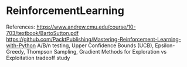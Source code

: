 # ReinforcementLearning

References: 
https://www.andrew.cmu.edu/course/10-703/textbook/BartoSutton.pdf
https://github.com/PacktPublishing/Mastering-Reinforcement-Learning-with-Python
A/B/n testing, Upper Confidence Bounds (UCB), Epsilon-Greedy, Thompson Sampling, Gradient Methods for Exploration vs Exploitation tradeoff study
